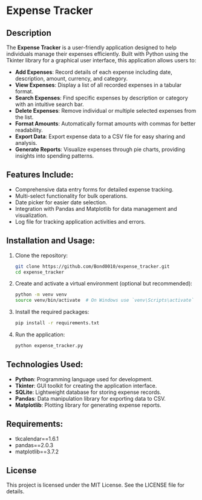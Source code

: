 # Expense Tracker

## Description

The **Expense Tracker** is a user-friendly application designed to help individuals manage their expenses efficiently. Built with Python using the Tkinter library for a graphical user interface, this application allows users to:

- **Add Expenses**: Record details of each expense including date, description, amount, currency, and category.
- **View Expenses**: Display a list of all recorded expenses in a tabular format.
- **Search Expenses**: Find specific expenses by description or category with an intuitive search bar.
- **Delete Expenses**: Remove individual or multiple selected expenses from the list.
- **Format Amounts**: Automatically format amounts with commas for better readability.
- **Export Data**: Export expense data to a CSV file for easy sharing and analysis.
- **Generate Reports**: Visualize expenses through pie charts, providing insights into spending patterns.

## Features Include:

- Comprehensive data entry forms for detailed expense tracking.
- Multi-select functionality for bulk operations.
- Date picker for easier date selection.
- Integration with Pandas and Matplotlib for data management and visualization.
- Log file for tracking application activities and errors.

## Installation and Usage:

1. Clone the repository:
    ```bash
    git clone https://github.com/Bond0010/expense_tracker.git
    cd expense_tracker
    ```

2. Create and activate a virtual environment (optional but recommended):
    ```bash
    python -m venv venv
    source venv/bin/activate  # On Windows use `venv\Scripts\activate`
    ```

3. Install the required packages:
    ```bash
    pip install -r requirements.txt
    ```

4. Run the application:
    ```bash
    python expense_tracker.py
    ```

## Technologies Used:

- **Python**: Programming language used for development.
- **Tkinter**: GUI toolkit for creating the application interface.
- **SQLite**: Lightweight database for storing expense records.
- **Pandas**: Data manipulation library for exporting data to CSV.
- **Matplotlib**: Plotting library for generating expense reports.

## Requirements:

- tkcalendar==1.6.1
- pandas==2.0.3
- matplotlib==3.7.2

## License

This project is licensed under the MIT License. See the LICENSE file for details.
